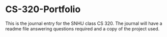 # CS-320-Portfolio
This is the journal entry for the SNHU class CS 320. The journal will have a readme file answering questions required and a copy of the project used.
